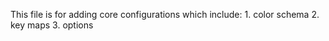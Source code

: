 This file is for adding core configurations which include:
    1. color schema
    2. key maps
    3. options
